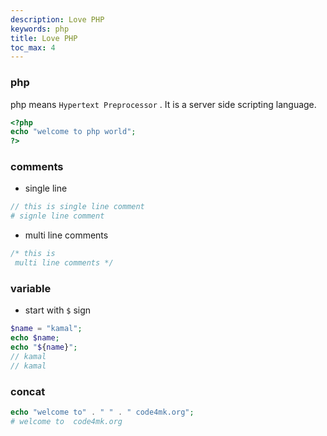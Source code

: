 ```yaml
---
description: Love PHP
keywords: php
title: Love PHP
toc_max: 4
---
```


### php

php means `Hypertext Preprocessor` . It is a server side scripting language.


```php
<?php
echo "welcome to php world";
?>
```
### comments

* single line

```php
// this is single line comment
# signle line comment
```

* multi line comments

```php
/* this is
 multi line comments */
```

### variable

* start with `$` sign

```php
$name = "kamal";
echo $name;
echo "${name}";
// kamal
// kamal
```

### concat

```php
echo "welcome to" . " " . " code4mk.org";
# welcome to  code4mk.org   
```
